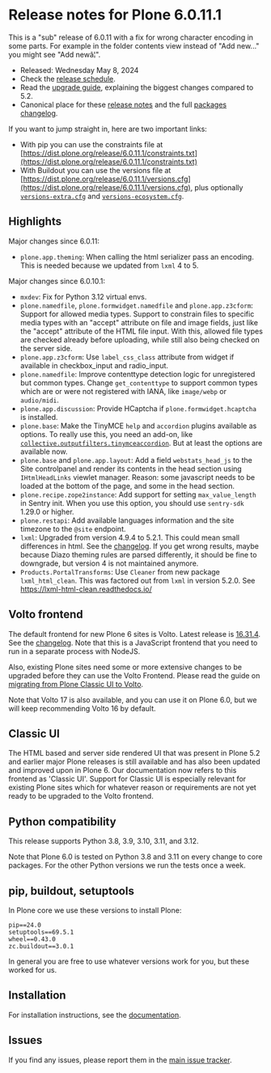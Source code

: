 # Release notes for Plone 6.0.11.1

This is a "sub" release of 6.0.11 with a fix for wrong character encoding in some parts.
For example in the folder contents view instead of "Add new..." you might see "Add newâ¦".

* Released: Wednesday May 8, 2024
* Check the [release schedule](https://plone.org/download/release-schedule).
* Read the [upgrade guide](https://6.docs.plone.org/upgrade/index.html), explaining the biggest changes compared to 5.2.
* Canonical place for these [release notes](https://dist.plone.org/release/6.0.11.1/RELEASE-NOTES.md) and the full [packages changelog](https://dist.plone.org/release/6.0.11.1/changelog.txt).

If you want to jump straight in, here are two important links:

* With pip you can use the constraints file at [https://dist.plone.org/release/6.0.11.1/constraints.txt](https://dist.plone.org/release/6.0.11.1/constraints.txt)
* With Buildout you can use the versions file at [https://dist.plone.org/release/6.0.11.1/versions.cfg](https://dist.plone.org/release/6.0.11.1/versions.cfg), plus optionally [`versions-extra.cfg`](https://dist.plone.org/release/6.0.11.1/versions-extra.cfg) and [`versions-ecosystem.cfg`](https://dist.plone.org/release/6.0.11.1/versions-ecosystem.cfg).


## Highlights

Major changes since 6.0.11:

* `plone.app.theming`: When calling the html serializer pass an encoding.  This is needed because we updated from `lxml` 4 to 5.

Major changes since 6.0.10.1:

* `mxdev`: Fix for Python 3.12 virtual envs.
* `plone.namedfile`, `plone.formwidget.namedfile` and `plone.app.z3cform`: Support for allowed media types.
  Support to constrain files to specific media types with an "accept" attribute on file and image fields, just like the "accept" attribute of the HTML file input.  With this, allowed file types are checked already before uploading, while still also being checked on the server side.
* `plone.app.z3cform`: Use `label_css_class` attribute from widget if available in checkbox_input and radio_input.
* `plone.namedfile`: Improve contenttype detection logic for unregistered but common types.  Change `get_contenttype` to support common types which are or were not registered with IANA, like `image/webp` or `audio/midi`.
* `plone.app.discussion`: Provide HCaptcha if `plone.formwidget.hcaptcha` is installed.
* `plone.base`: Make the TinyMCE `help` and `accordion` plugins available as options.
  To really use this, you need an add-on, like [`collective.outputfilters.tinymceaccordion`](https://github.com/collective/collective.outputfilters.tinymceaccordion).  But at least the options are available now.
* `plone.base` and `plone.app.layout`: Add a field ``webstats_head_js`` to the Site controlpanel and render its contents in the head section using `IHtmlHeadLinks` viewlet manager.  Reason: some javascript needs to be loaded at the bottom of the page, and some in the head section.
* `plone.recipe.zope2instance`: Add support for setting `max_value_length` in Sentry init.  When you use this option, you should use `sentry-sdk` 1.29.0 or higher.
* `plone.restapi`: Add available languages information and the site timezone to the `@site` endpoint.
* `lxml`: Upgraded from version 4.9.4 to 5.2.1.  This could mean small differences in html.  See the [changelog](https://github.com/lxml/lxml/blob/lxml-5.2.1/CHANGES.txt).  If you get wrong results, maybe because Diazo theming rules are parsed differently, it should be fine to downgrade, but version 4 is not maintained anymore.
* `Products.PortalTransforms`: Use `Cleaner` from new package `lxml_html_clean`.
  This was factored out from `lxml` in version 5.2.0.  See https://lxml-html-clean.readthedocs.io/


## Volto frontend

The default frontend for new Plone 6 sites is Volto. Latest release is [16.31.4](https://www.npmjs.com/package/@plone/volto/v/16.31.4).  See the [changelog](https://github.com/plone/volto/blob/16.31.4/CHANGELOG.md).
Note that this is a JavaScript frontend that you need to run in a separate process with NodeJS.

Also, existing Plone sites need some or more extensive changes to be upgraded before they can use the Volto Frontend. Please read the guide on [migrating from Plone Classic UI to Volto](https://6.docs.plone.org/backend/upgrading/version-specific-migration/migrate-to-volto.html).

Note that Volto 17 is also available, and you can use it on Plone 6.0, but we will keep recommending Volto 16 by default.


## Classic UI

The HTML based and server side rendered UI that was present in Plone 5.2 and earlier major Plone releases is still available and has also been updated and improved upon in Plone 6.  Our documentation now refers to this frontend as 'Classic UI'.  Support for Classic UI is especially relevant for existing Plone sites which for whatever reason or requirements are not yet ready to be upgraded to the Volto frontend.


## Python compatibility

This release supports Python 3.8, 3.9, 3.10, 3.11, and 3.12.

Note that Plone 6.0 is tested on Python 3.8 and 3.11 on every change to core packages.  For the other Python versions we run the tests once a week.


## pip, buildout, setuptools

In Plone core we use these versions to install Plone:

```
pip==24.0
setuptools==69.5.1
wheel==0.43.0
zc.buildout==3.0.1
```

In general you are free to use whatever versions work for you, but these worked for us.


## Installation

For installation instructions, see the [documentation](https://6.docs.plone.org/install/index.html).


## Issues

If you find any issues, please report them in the [main issue tracker](https://github.com/plone/Products.CMFPlone/issues).
